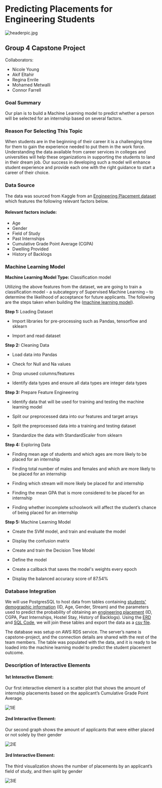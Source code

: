 # Predicting Placements for Engineering Students

![headerpic.jpg](https://github.com/connorfarrell7/Predicting_Placements_for_Engineering_Students/blob/nyoung/headerpic.jpg)

## Group 4 Capstone Project

Collaborators:
- Nicole Young
- Akif Eltahir
- Regina Enrile
- Mohamed Metwalli
- Connor Farrell

### Goal Summary

Our plan is to build a Machine Learning model to predict whether a person will be selected for an internship based on several factors. 

### Reason For Selecting This Topic 
When students are in the beginning of their career it is a challenging time for them to gain the experience needed to put them in the work force. Understanding the data available from career services in colleges and universities will help these organizations in supporting the students to land in their dream job. Our success in developing such a model will enhance student experience and provide each one with the right guidance to start a career of their choice.

### Data Source

The data was sourced from Kaggle from an [Engineering Placement dataset](https://github.com/connorfarrell7/Predicting_Placements_for_Engineering_Students/blob/main/Dataset/collegePlace.csv) which features the following relevant factors below.

#### Relevant factors include:

- Age
- Gender
- Field of Study
- Past Internships
- Cumulative Grade Point Average (CGPA)
- Dwelling Provided
- History of Backlogs


### Machine Learning Model

**Machine Learning Model Type:** Classification model

Utilizing the above features from the dataset, we are going to train a classification model - a subcategory of Supervised Machine Learning – to determine the likelihood of acceptance for future applicants. The following are the steps taken when building the ([machine learning model]( https://github.com/connorfarrell7/Predicting_Placements_for_Engineering_Students/blob/main/Database%20and%20Machine%20Learning/predicting_placements_for_engineering_students.ipynb)).

**Step 1:** Loading Dataset

-	Import libraries for pre-processing such as Pandas, tensorflow and sklearn

-	Import and read dataset

**Step 2:** Cleaning Data

-	Load data into Pandas

-	Check for Null and Na values

-	Drop unused columns/features

-	Identify data types and ensure all data types are integer data types

**Step 3:** Prepare Feature Engineering

- Identify data that will be used for training and testing the machine learning model

-	Split our preprocessed data into our features and target arrays

-	Split the preprocessed data into a training and testing dataset

-	Standardize the data with StandardScaler from sklearn

**Step 4:** Exploring Data

-	Finding mean age of students and which ages are more likely to be placed for an internship

-	Finding total number of males and females and which are more likely to be placed for an internship

-	Finding which stream will more likely be placed for and internship

-	Finding the mean GPA that is more considered to be placed for an internship

-	Finding whether incomplete schoolwork will affect the student’s chance of being placed for an internship

**Step 5:** Machine Learning Model

-	Create the SVM model, and train and evaluate the model

-	Display the confusion matrix

-	Create and train the Decision Tree Model

-	Define the model

- Create a callback that saves the model's weights every epoch

-	Display the balanced accuracy score of 87.54%


### Database Integration

We will use PostgresSQL to host data from tables containing [students' demographic information](https://github.com/connorfarrell7/Predicting_Placements_for_Engineering_Students/blob/main/Dataset/student_information.csv) (ID, Age, Gender, Stream) and the parameters used to predict the probability of obtaining an [engineering placement](https://github.com/connorfarrell7/Predicting_Placements_for_Engineering_Students/blob/main/Dataset/student_predictors.csv) (ID, CGPA, Past Internships, Hostel Stay, History of Backlogs). Using the [ERD](https://github.com/connorfarrell7/Predicting_Placements_for_Engineering_Students/blob/main/Dataset/College_Placement_ERD.png) and [SQL Code](https://github.com/connorfarrell7/Predicting_Placements_for_Engineering_Students/blob/main/Database%20and%20Machine%20Learning/collegePlace.sql), we will join these tables and export the data as a [csv file](https://github.com/connorfarrell7/Predicting_Placements_for_Engineering_Students/blob/main/Dataset/collegePlace.csv). 

The database was setup on AWS RDS service. The server’s name is capstone-project, and the connection details are shared with the rest of the team members. The table was populated with the data, and it is ready to be loaded into the machine learning model to predict the student placement outcome.  

### Description of Interactive Elements

#### 1st Interactive Element:

Our first interactive element is a scatter plot that shows the amount of internship placements based on the applicant’s Cumulative Grade Point Average.

![1IE](https://github.com/connorfarrell7/Predicting_Placements_for_Engineering_Students/blob/main/Dashboard/1IE.PNG)

#### 2nd Interactive Element:

Our second graph shows the amount of applicants that were either placed or not solely by their gender

![2IE](https://github.com/connorfarrell7/Predicting_Placements_for_Engineering_Students/blob/main/Dashboard/2IE.PNG)

#### 3rd Interactive Element:

The third visualization shows the number of placements by an applicant’s field of study, and then split by gender

![3IE](https://github.com/connorfarrell7/Predicting_Placements_for_Engineering_Students/blob/main/Dashboard/3IE.PNG)
